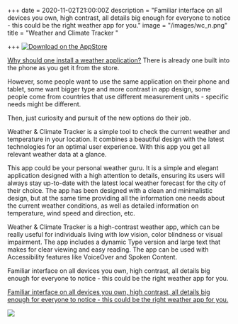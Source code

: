 +++
date = 2020-11-02T21:00:00Z
description = "Familiar interface on all devices you own, high contrast, all details big enough for everyone to notice - this could be the right weather app for you."
image = "/images/wc_n.png"
title = "Weather and Climate Tracker "

+++
[![Download on the AppStore](/images/black.svg "Download on the AppStore")](https://apps.apple.com/app/id1533228338 "Download at the AppStore")

[Why should one install a weather application?](https://apps.apple.com/app/id1533228338 "Download at the AppStore") There is already one built into the phone as you get it from the store.

However, some people want to use the same application on their phone and tablet, some want bigger type and more contrast in app design, some people come from countries that use different measurement units - specific needs might be different.

Then, just curiosity and pursuit of the new options do their job.

Weather & Climate Tracker is a simple tool to check the current weather and temperature in your location. It combines a beautiful design with the latest technologies for an optimal user experience. With this app you get all relevant weather data at a glance.

This app could be your personal weather guru. It is a simple and elegant application designed with a high attention to details, ensuring its users will always stay up-to-date with the latest local weather forecast for the city of their choice. The app has been designed with a clean and minimalistic design, but at the same time providing all the information one needs about the current weather conditions, as well as detailed information on temperature, wind speed and direction, etc.

Weather & Climate Tracker is a high-contrast weather app, which can be really useful for individuals living with low vision, color blindness or visual impairment. The app includes a dynamic Type version and large text that makes for clear viewing and easy reading. The app can be used with Accessibility features like VoiceOver and Spoken Content.

Familiar interface on all devices you own, high contrast, all details big enough for everyone to notice - this could be the right weather app for you.

[Familiar interface on all devices you own, high contrast, all details big enough for everyone to notice - this could be the right weather app for you.](https://apps.apple.com/app/id1533228338)

[![](/images/weather_qr-code.jpg)](https://apps.apple.com/app/id1533228338)